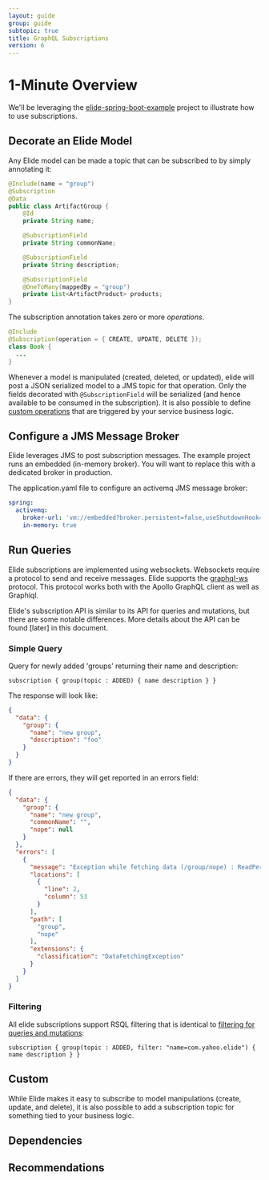 ```yaml
---
layout: guide
group: guide
subtopic: true
title: GraphQL Subscriptions
version: 6
---
```


# 1-Minute Overview

We'll be leveraging the [elide-spring-boot-example]() project to illustrate how to use subscriptions.

## Decorate an Elide Model

Any Elide model can be made a topic that can be subscribed to by simply annotating it:  

```java
@Include(name = "group")
@Subscription
@Data
public class ArtifactGroup {
    @Id
    private String name;

    @SubscriptionField
    private String commonName;

    @SubscriptionField
    private String description;

    @SubscriptionField
    @OneToMany(mappedBy = "group")
    private List<ArtifactProduct> products;
}
```

The subscription annotation takes zero or more _operations_.  

```java
@Include
@Subscription(operation = { CREATE, UPDATE, DELETE });
class Book {
  ...
}
```

Whenever a model is manipulated (created, deleted, or updated), elide will post a JSON serialized model to a JMS topic for that operation.  Only the fields decorated with `@SubscriptionField` will be serialized (and hence available to be consumed in the subscription).  It is also possible to define [custom operations]() that are triggered by your service business logic.

## Configure a JMS Message Broker

Elide leverages JMS to post subscription messages.  The example project runs an embedded (in-memory broker).  You will want to replace this with a dedicated broker in production.

The application.yaml file to configure an activemq JMS message broker:
```yaml
spring:
  activemq:
    broker-url: 'vm://embedded?broker.persistent=false,useShutdownHook=false'
    in-memory: true
```

## Run Queries

Elide subscriptions are implemented using websockets.  Websockets require a protocol to send and receive messages.  Elide supports the [graphql-ws](https://github.com/enisdenjo/graphql-ws) protocol.  This protocol works both with the Apollo GraphQL client as well as Graphiql.

Elide's subscription API is similar to its API for queries and mutations, but there are some notable differences.  More details about the API can be found [later] in this document.

### Simple Query

Query for newly added 'groups' returning their name and description:

```
subscription { group(topic : ADDED) { name description } }
```

The response will look like:

```json
{
  "data": {
    "group": {
      "name": "new group",
      "description": "foo"
    }
  }
}

```

If there are errors, they will get reported in an errors field:

```json
{
  "data": {
    "group": {
      "name": "new group",
      "commonName": "",
      "nope": null
    }
  },
  "errors": [
    {
      "message": "Exception while fetching data (/group/nope) : ReadPermission Denied",
      "locations": [
        {
          "line": 2,
          "column": 53
        }
      ],
      "path": [
        "group",
        "nope"
      ],
      "extensions": {
        "classification": "DataFetchingException"
      }
    }
  ]
}
```

### Filtering

All elide subscriptions support RSQL filtering that is identical to [filtering for queries and mutations]():

```
subscription { group(topic : ADDED, filter: "name=com.yahoo.elide") { name description } }
```

## Custom 

While Elide makes it easy to subscribe to model manipulations (create, update, and delete), it is also possible to add a subscription topic for something tied to your business logic.


## Dependencies

## Recommendations


